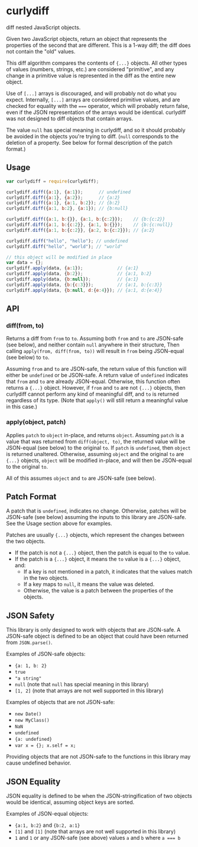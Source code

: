 # curlydiff

diff nested JavaScript objects.

Given two JavaScript objects, return an object that represents the properties of the second that are different.
This is a 1-way diff; the diff does not contain the "old" values.

This diff algorithm compares the contents of `{...}` objects.
All other types of values (numbers, strings, etc.) are considered "primitive",
and any change in a primitive value is represented in the diff as the entire new object.

Use of `[...]` arrays is discouraged, and will probably not do what you expect.
Internally, `[...]` arrays are considered primitive values, and are checked for equality with the `===` operator,
which will probably return false, even if the JSON representation of the arrays would be identical.
curlydiff was not designed to diff objects that contain arrays.

The value `null` has special meaning in curlydiff, and so it should probably be avoided in the objects you're trying to diff.
(`null` corresponds to the deletion of a property.
See below for formal description of the patch format.)

## Usage

```js
var curlydiff = require(curlydiff);

curlydiff.diff({a:1}, {a:1});      // undefined
curlydiff.diff({a:1}, {a:2});      // {a:2}
curlydiff.diff({a:1}, {a:1, b:2}); // {b:2}
curlydiff.diff({a:1, b:2}, {a:1}); // {b:null}

curlydiff.diff({a:1, b:{}}, {a:1, b:{c:2}});    // {b:{c:2}}
curlydiff.diff({a:1, b:{c:2}}, {a:1, b:{}});    // {b:{c:null}}
curlydiff.diff({a:1, b:{c:2}}, {a:2, b:{c:2}}); // {a:2}

curlydiff.diff("hello", "hello"); // undefined
curlydiff.diff("hello", "world"); // "world"

// this object will be modified in place
var data = {};
curlydiff.apply(data, {a:1});             // {a:1}
curlydiff.apply(data, {b:2});             // {a:1, b:2}
curlydiff.apply(data, {b:null});          // {a:1}
curlydiff.apply(data, {b:{c:3}});         // {a:1, b:{c:3}}
curlydiff.apply(data, {b:null, d:{e:4}}); // {a:1, d:{e:4}}
```

## API

### diff(from, to)

Returns a diff from `from` to `to`.
Assuming both `from` and `to` are JSON-safe (see below), and neither contain `null` anywhere in their structure,
Then calling `apply(from, diff(from, to))` will result in `from` being JSON-equal (see below) to `to`.

Assuming `from` and `to` are JSON-safe,
the return value of this function will either be `undefined` or be JSON-safe.
A return value of `undefined` indicates that `from` and `to` are already JSON-equal.
Otherwise, this function often returns a `{...}` object.
However, if `from` and `to` are not `{...}` objects,
then curlydiff cannot perform any kind of meaningful diff,
and `to` is returned regardless of its type.
(Note that `apply()` will still return a meaningful value in this case.)

### apply(object, patch)

Applies `patch` to `object` in-place, and returns `object`.
Assuming `patch` is a value that was returned from `diff(object, to)`,
the returned value will be JSON-equal (see below) to the original `to`.
If `patch` is `undefined`, then `object` is returned unaltered.
Otherwise, assuming `object` and the original `to` are `{...}` objects,
`object` will be modified in-place, and will then be JSON-equal to the original `to`.

All of this assumes `object` and `to` are JSON-safe (see below).

## Patch Format

A patch that is `undefined`, indicates no change.
Otherwise, patches will be JSON-safe (see below) assuming the inputs to this library are JSON-safe.
See the Usage section above for examples.

Patches are usually `{...}` objects, which represent the changes between the two objects.

 * If the patch is not a `{...}` object, then the patch is equal to the `to` value.
 * If the patch is a `{...}` object, it means the `to` value is a `{...}` object, and:
   * If a key is not mentioned in a patch, it indicates that the values match in the two objects.
   * If a key maps to `null`, it means the value was deleted.
   * Otherwise, the value is a patch between the properties of the objects.

## JSON Safety

This library is only designed to work with objects that are JSON-safe.
A JSON-safe object is defined to be an object that could have been returned from `JSON.parse()`.

Examples of JSON-safe objects:

 * `{a: 1, b: 2}`
 * `true`
 * `"a string"`
 * `null` (note that `null` has special meaning in this library)
 * `[1, 2]` (note that arrays are not well supported in this library)

Examples of objects that are not JSON-safe:

 * `new Date()`
 * `new MyClass()`
 * `NaN`
 * `undefined`
 * `{a: undefined}`
 * `var x = {}; x.self = x;`

Providing objects that are not JSON-safe to the functions in this library may cause undefined behavior.

## JSON Equality

JSON equality is defined to be when the JSON-stringification of two objects would be identical,
assuming object keys are sorted.

Examples of JSON-equal objects:

 * `{a:1, b:2}` and `{b:2, a:1}`
 * `[1]` and `[1]` (note that arrays are not well supported in this library)
 * `1` and `1` or any JSON-safe (see above) values `a` and `b` where `a === b`
